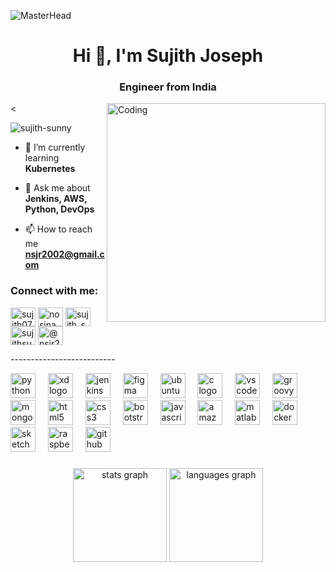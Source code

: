 <!--### Hi there 👋-->

<!--
**Sujith-sunny/Sujith-sunny** is a ✨ _special_ ✨ repository because its `README.md` (this file) appears on your GitHub profile.

Here are some ideas to get you started:

- 🔭 I’m currently working on ...
- 🌱 I’m currently learning ...
- 👯 I’m looking to collaborate on ...
- 🤔 I’m looking for help with ...
- 💬 Ask me about ...
- 📫 How to reach me: ...
- 😄 Pronouns: ...
- ⚡ Fun fact: ...
-->
<!--![MasterHead](https://1.bp.blogspot.com/-7A4WynwLsMw/XbBpCXG8fHI/AAAAAAAAMt4/uOa1bpLskYgrwGbllhSu2SDj_Mig8SXJQCLcBGAsYHQ/s1600/2000_600px.gif)-->
![MasterHead](https://raw.githubusercontent.com/sagar-viradiya/sagar-viradiya/master/resources/banner.png)
<h1 align="center">Hi 👋, I'm Sujith Joseph</h1>
<h3 align="center">Engineer from India</h3>
<<img align="right" alt="Coding" width="350" src="https://cdn.dribbble.com/users/1059583/screenshots/4171367/coding-freak.gif">
<!--<img align="right" alt="Coding" width="300" src="https://media3.giphy.com/media/KAq5w47R9rmTuvWOWa/giphy.gif?cid=ecf05e47xwnchfqm5i5yvbe1egro91adie5eas1onq7ewkc1&ep=v1_gifs_search&rid=giphy.gif&ct=g">-->
<p align="left"> 
  <img src="https://komarev.com/ghpvc/?username=sujith-sunny&label=Profile%20views&color=0e75b6&style=flat" alt="sujith-sunny" /> 
</p>

- 🌱 I’m currently learning **Kubernetes**

- 💬 Ask me about **Jenkins, AWS, Python, DevOps**

- 📫 How to reach me **nsjr2002@gmail.com**

<h3 align="left">Connect with me:</h3>
<p align="left">
<a href="https://codepen.io/sujith07" target="blank"><img align="center" src="https://raw.githubusercontent.com/rahuldkjain/github-profile-readme-generator/master/src/images/icons/Social/codepen.svg" alt="sujith07" height="30" width="40" /></a>
<a href="https://linkedin.com/in/nosina sujith joseph ratnam" target="blank"><img align="center" src="https://raw.githubusercontent.com/rahuldkjain/github-profile-readme-generator/master/src/images/icons/Social/linked-in-alt.svg" alt="nosina sujith joseph ratnam" height="30" width="40" /></a>
<a href="https://instagram.com/sujith_sunny11" target="blank"><img align="center" src="https://raw.githubusercontent.com/rahuldkjain/github-profile-readme-generator/master/src/images/icons/Social/instagram.svg" alt="sujith_sunny11" height="30" width="40" /></a>
<a href="https://dribbble.com/sujithsunny" target="blank"><img align="center" src="https://raw.githubusercontent.com/rahuldkjain/github-profile-readme-generator/master/src/images/icons/Social/dribbble.svg" alt="sujithsunny" height="30" width="40" /></a>
<a href="https://medium.com/@nsjr2002" target="blank"><img align="center" src="https://raw.githubusercontent.com/rahuldkjain/github-profile-readme-generator/master/src/images/icons/Social/medium.svg" alt="@nsjr2002" height="30" width="40" /></a>
</p>

<p>--------------------------</p>

<div align="left">
  <img src="https://cdn.jsdelivr.net/gh/devicons/devicon/icons/python/python-original.svg" height="40" alt="python logo"  />
  <img width="12" />
  <img src="https://cdn.simpleicons.org/adobexd/FF61F6" height="40" alt="xd logo"  />
  <img width="12" />
  <img src="https://cdn.simpleicons.org/jenkins/D24939" height="40" alt="jenkins logo"  />
  <img width="12" />
  <img src="https://cdn.jsdelivr.net/gh/devicons/devicon/icons/figma/figma-original.svg" height="40" alt="figma logo"  />
  <img width="12" />
  <img src="https://cdn.simpleicons.org/ubuntu/E95420" height="40" alt="ubuntu logo"  />
  <img width="12" />
  <img src="https://cdn.jsdelivr.net/gh/devicons/devicon/icons/c/c-original.svg" height="40" alt="c logo"  />
  <img width="12" />
  <img src="https://cdn.jsdelivr.net/gh/devicons/devicon/icons/vscode/vscode-original.svg" height="40" alt="vscode logo"  />
  <img width="12" />
  <img src="https://cdn.jsdelivr.net/gh/devicons/devicon/icons/groovy/groovy-original.svg" height="40" alt="groovy logo"  />
  <img width="12" />
  <img src="https://cdn.jsdelivr.net/gh/devicons/devicon/icons/mongodb/mongodb-original.svg" height="40" alt="mongodb logo"  />
  <img width="12" />
  <img src="https://cdn.jsdelivr.net/gh/devicons/devicon/icons/html5/html5-original.svg" height="40" alt="html5 logo"  />
  <img width="12" />
  <img src="https://cdn.jsdelivr.net/gh/devicons/devicon/icons/css3/css3-original.svg" height="40" alt="css3 logo"  />
  <img width="12" />
  <img src="https://cdn.jsdelivr.net/gh/devicons/devicon/icons/bootstrap/bootstrap-original.svg" height="40" alt="bootstrap logo"  />
  <img width="12" />
  <img src="https://cdn.jsdelivr.net/gh/devicons/devicon/icons/javascript/javascript-original.svg" height="40" alt="javascript logo"  />
  <img width="12" />
  <img src="https://skillicons.dev/icons?i=aws" height="40" alt="amazonwebservices logo"  />
  <img width="12" />
  <img src="https://cdn.jsdelivr.net/gh/devicons/devicon/icons/matlab/matlab-original.svg" height="40" alt="matlab logo"  />
  <img width="12" />
  <img src="https://cdn.jsdelivr.net/gh/devicons/devicon/icons/docker/docker-original.svg" height="40" alt="docker logo"  />
  <img width="12" />
  <img src="https://cdn.jsdelivr.net/gh/devicons/devicon/icons/sketch/sketch-original.svg" height="40" alt="sketch logo"  />
  <img width="12" />
  <img src="https://cdn.jsdelivr.net/gh/devicons/devicon/icons/raspberrypi/raspberrypi-original.svg" height="40" alt="raspberrypi logo"  />
  <img width="12" />
  <img src="https://skillicons.dev/icons?i=github" height="40" alt="github logo"  />
</div>

###

<div align="center">
  <img src="https://github-readme-stats.vercel.app/api?username=Sujith-sunny&hide_title=false&hide_rank=false&show_icons=true&include_all_commits=true&count_private=true&disable_animations=false&theme=dracula&locale=en&hide_border=false&order=1" height="150" alt="stats graph"  />
  <img src="https://github-readme-stats.vercel.app/api/top-langs?username=Sujith-sunny&locale=en&hide_title=false&layout=compact&card_width=320&langs_count=5&theme=dracula&hide_border=false&order=2" height="150" alt="languages graph"  />
</div>

###

<!--| <a href="https://github.com/Sujith-sunny/github-readme-stats"><img align="center" src="https://github-readme-stats.vercel.app/api?username=sujith-sunny&show_icons=true&include_all_commits=true&theme=buefy&hide_border=true" alt="Sujith's github stats" /></a> | -->
<!--<a href="https://github.com/Sujith-sunny/github-readme-stats"><img align="center" src="https://github-readme-stats.vercel.app/api/top-langs/?username=sujith-sunny&layout=compact&theme=buefy&hide_border=true" /></a> |
| ------------- | ------------- |-->

<!--<p>
  <!--<img align="left" src="https://github-readme-stats.vercel.app/api/top-langs?username=sujith-sunny&show_icons=true&locale=en&layout=compact" alt="sujith-sunny" />
  <img align="left" src="https://github-readme-stats-sigma-five.vercel.app/api/top-langs/?username=sujith-sunny&layout=compact&langs_count=16&theme=dracula"/>
  <img align="center" src="https://github-readme-stats-sigma-five.vercel.app/api?username=sujith-sunny&show_icons=true&locale=en&theme=dracula" alt="sujith-sunny" />
</p>-->
  
<!--<p>
  <img align="center" src="https://github-readme-streak-stats.herokuapp.com/?user=sujith-sunny" alt="sujith-sunny" />
</p>-->


<!--<p align="left">
  <a href="https://github.com/ryo-ma/github-profile-trophy"><img src="https://github-profile-trophy.vercel.app/?username=sujith-sunny" alt="sujith-sunny" /></a>
</p> -->

<!--This is the code for the most visited github repos-->
<!--<p>
  <a href="https://github.com/anuraghazra/github-readme-stats">
    <img align="center" src="https://github-readme-stats.vercel.app/api/pin/?username=anuraghazra&repo=github-readme-stats&theme=buefy" />
  </a>
  <a href="https://github.com/anuraghazra/anuraghazra.github.io">
    <img align="center" src="https://github-readme-stats.vercel.app/api/pin/?username=anuraghazra&repo=anuraghazra.github.io&theme=buefy" />
  </a>
</p>-->
